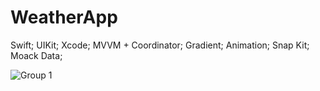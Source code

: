 # WeatherApp

Swift;
UIKit;
Xcode;
MVVM + Coordinator;
Gradient;
Аnimation;
Snap Kit;
Moack Data;


![Group 1](https://github.com/user-attachments/assets/dc557d40-07ff-4ef3-a218-a081468904c7)
